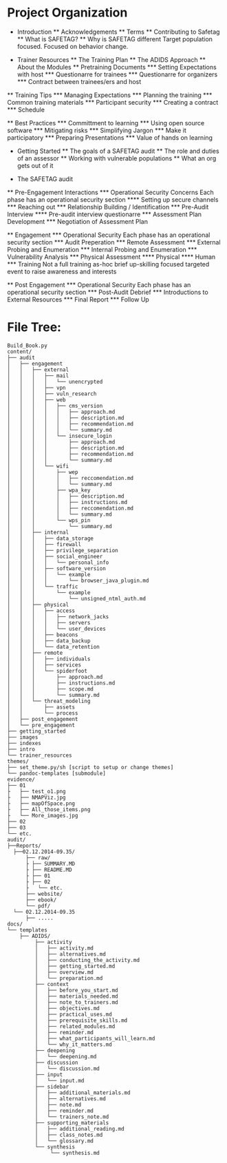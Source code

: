 # Project Organization

* Introduction
** Acknowledgements
** Terms
** Contributing to Safetag
** What is SAFETAG?
** Why is SAFETAG different
Target population focused. Focused on behavior change.

* Trainer Resources
** The Training Plan
** The ADIDS Approach
** About the Modules
** Pretraining Documents
*** Setting Expectations with host
*** Questionarre for trainees
*** Questionarre for organizers
*** Contract between trainees/ers and host

** Training Tips
*** Managing Expectations
*** Planning the training
*** Common training materials
*** Participant security
*** Creating a contract
*** Schedule

** Best Practices
*** Committment to learning
*** Using open source software 
*** Mitigating risks
*** Simplifying Jargon
*** Make it participatory
*** Preparing Presentations
*** Value of hands on learning

* Getting Started
** The goals of a SAFETAG audit
** The role and duties of an assessor
** Working with vulnerable populations
** What an org gets out of it

* The SAFETAG audit

** Pre-Engagement Interactions
*** Operational Security Concerns
Each phase has an operational security section
**** Setting up secure channels
*** Reaching out
*** Relationship Building / Identification
*** Pre-Audit Interview
**** Pre-audit interview questionarre
*** Assessment Plan Development
*** Negotiation of Assessment Plan

** Engagement
*** Operational Security
Each phase has an operational security section
*** Audit Preperation
*** Remote Assessment
*** External Probing and Enumeration
*** Internal Probing and Enumeration
*** Vulnerability Analysis
*** Physical Assessment
****  Physical
**** Human
*** Training
Not a full training as-hoc brief up-skilling focused targeted event to raise awareness and interests

** Post Engagement
*** Operational Security
Each phase has an operational security section
*** Post-Audit Debrief
*** Introductions to External Resources
*** Final Report
*** Follow Up


# File Tree:

```
Build_Book.py
content/
├── audit
│   ├── engagement
│   │   ├── external
│   │   │   ├── mail
│   │   │   │   └── unencrypted
│   │   │   ├── vpn
│   │   │   ├── vuln_research
│   │   │   ├── web
│   │   │   │   ├── cms_version
│   │   │   │   │   ├── approach.md
│   │   │   │   │   ├── description.md
│   │   │   │   │   ├── recommendation.md
│   │   │   │   │   └── summary.md
│   │   │   │   └── insecure_login
│   │   │   │       ├── approach.md
│   │   │   │       ├── description.md
│   │   │   │       ├── recommendation.md
│   │   │   │       └── summary.md
│   │   │   └── wifi
│   │   │       ├── wep
│   │   │       │   ├── reccomendation.md
│   │   │       │   └── summary.md
│   │   │       ├── wpa_key
│   │   │       │   ├── description.md
│   │   │       │   ├── instructions.md
│   │   │       │   ├── reccomendation.md
│   │   │       │   └── summary.md
│   │   │       └── wps_pin
│   │   │           └── summary.md
│   │   ├── internal
│   │   │   ├── data_storage
│   │   │   ├── firewall
│   │   │   ├── privilege_separation
│   │   │   ├── social_engineer
│   │   │   │   └── personal_info
│   │   │   ├── software_version
│   │   │   │   └── example
│   │   │   │       └── browser_java_plugin.md
│   │   │   └── traffic
│   │   │       └── example
│   │   │           └── unsigned_ntml_auth.md
│   │   ├── physical
│   │   │   ├── access
│   │   │   │   ├── network_jacks
│   │   │   │   ├── servers
│   │   │   │   └── user_devices
│   │   │   ├── beacons
│   │   │   ├── data_backup
│   │   │   └── data_retention
│   │   ├── remote
│   │   │   ├── individuals
│   │   │   ├── services
│   │   │   └── spiderfoot
│   │   │       ├── approach.md
│   │   │       ├── instructions.md
│   │   │       ├── scope.md
│   │   │       └── summary.md
│   │   └── threat_modeling
│   │       ├── assets
│   │       └── process
│   ├── post_engagement
│   └── pre_engagement
├── getting_started
├── images
├── indexes
├── intro
└── trainer_resources
themes/
├── set_theme.py/sh [script to setup or change themes]
└── pandoc-templates [submodule]
evidence/
├── 01
├	├── test_o1.png
├	├── NMAPViz.jpg
├	├── mapOfSpace.png
├	├── All_those_items.png
├   └── More_images.jpg
├── 02
├── 03
└── etc.
audit/
├──Reports/
  ├──02.12.2014-09.35/
      ├── raw/
      ├	├── SUMMARY.MD
      ├	├── README.MD
      ├	├── 01
      ├	├── 02
      ├   └── etc.
      ├── website/
      ├── ebook/
      └── pdf/
  └── 02.12.2014-09.35
      ├── .....
docs/
└── templates
	├── ADIDS/
         ├── activity
         │   ├── activity.md
         │   ├── alternatives.md
         │   ├── conducting_the_activity.md
         │   ├── getting_started.md
         │   ├── overview.md
         │   └── preparation.md
         ├── context
         │   ├── before_you_start.md
         │   ├── materials_needed.md
         │   ├── note_to_trainers.md
         │   ├── objectives.md
         │   ├── practical_uses.md
         │   ├── prerequisite_skills.md
         │   ├── related_modules.md
         │   ├── reminder.md
         │   ├── what_participants_will_learn.md
         │   └── why_it_matters.md
         ├── deepening
         │   └── deepening.md
         ├── discussion
         │   └── discussion.md
         ├── input
         │   └── input.md
         ├── sidebar
         │   ├── additional_materials.md
         │   ├── alternatives.md
         │   ├── note.md
         │   ├── reminder.md
         │   └── trainers_note.md
         ├── supporting_materials
         │   ├── additional_reading.md
         │   ├── class_notes.md
         │   └── glossary.md
         └── synthesis
              └── synthesis.md
```


